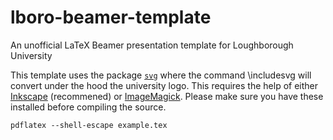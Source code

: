 # lboro-beamer-template
An unofficial LaTeX Beamer presentation template for Loughborough University

This template uses the package [`svg`](https://ctan.org/pkg/svg?lang=en) where the command \includesvg will convert under the hood the university logo. This requires the help of either [Inkscape](http://www.inkscape.org/) (recommened) or [ImageMagick](http://www.imagemagick.org/). Please make sure you have these installed before compiling the source.

```
pdflatex --shell-escape example.tex
```